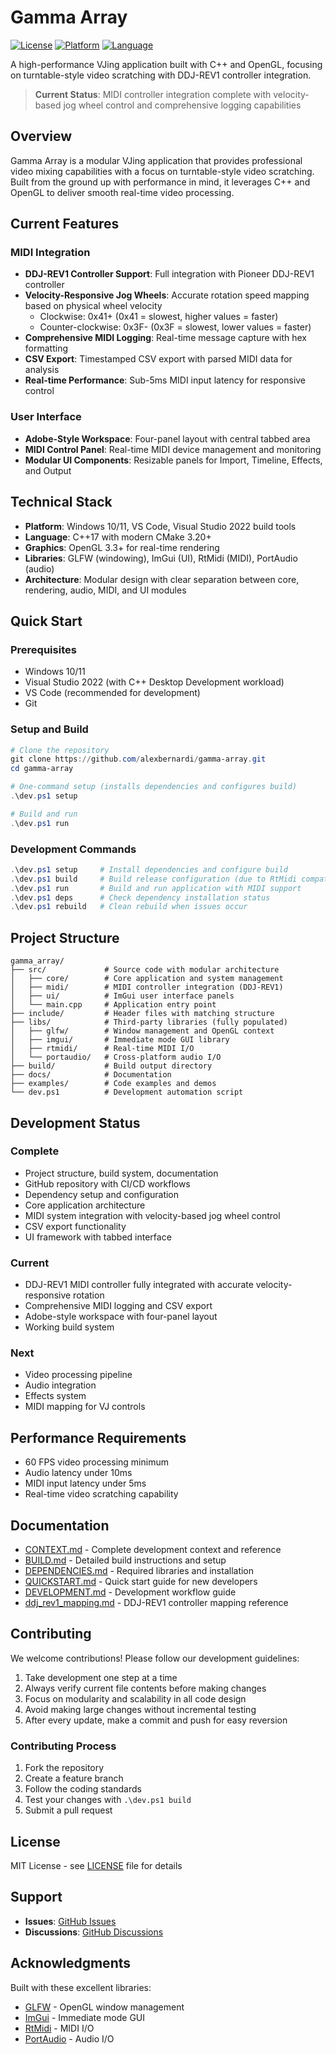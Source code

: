 # Gamma Array

[![License](https://img.shields.io/badge/license-MIT-blue.svg)](https://github.com/alexbernardi/gamma-array?tab=MIT-1-ov-file#readme)
[![Platform](https://img.shields.io/badge/platform-Windows-lightgrey.svg)](https://github.com/alexbernardi/gamma-array)
[![Language](https://img.shields.io/badge/language-C%2B%2B17-orange.svg)](https://github.com/alexbernardi/gamma-array)

A high-performance VJing application built with C++ and OpenGL, focusing on turntable-style video scratching with DDJ-REV1 controller integration.

> **Current Status**: MIDI controller integration complete with velocity-based jog wheel control and comprehensive logging capabilities

## Overview

Gamma Array is a modular VJing application that provides professional video mixing capabilities with a focus on turntable-style video scratching. Built from the ground up with performance in mind, it leverages C++ and OpenGL to deliver smooth real-time video processing.

## Current Features

### MIDI Integration
- **DDJ-REV1 Controller Support**: Full integration with Pioneer DDJ-REV1 controller
- **Velocity-Responsive Jog Wheels**: Accurate rotation speed mapping based on physical wheel velocity
  - Clockwise: 0x41+ (0x41 = slowest, higher values = faster)
  - Counter-clockwise: 0x3F- (0x3F = slowest, lower values = faster)
- **Comprehensive MIDI Logging**: Real-time message capture with hex formatting
- **CSV Export**: Timestamped CSV export with parsed MIDI data for analysis
- **Real-time Performance**: Sub-5ms MIDI input latency for responsive control

### User Interface
- **Adobe-Style Workspace**: Four-panel layout with central tabbed area
- **MIDI Control Panel**: Real-time MIDI device management and monitoring
- **Modular UI Components**: Resizable panels for Import, Timeline, Effects, and Output

## Technical Stack

- **Platform**: Windows 10/11, VS Code, Visual Studio 2022 build tools
- **Language**: C++17 with modern CMake 3.20+
- **Graphics**: OpenGL 3.3+ for real-time rendering
- **Libraries**: GLFW (windowing), ImGui (UI), RtMidi (MIDI), PortAudio (audio)
- **Architecture**: Modular design with clear separation between core, rendering, audio, MIDI, and UI modules

## Quick Start

### Prerequisites
- Windows 10/11
- Visual Studio 2022 (with C++ Desktop Development workload)
- VS Code (recommended for development)
- Git

### Setup and Build
```powershell
# Clone the repository
git clone https://github.com/alexbernardi/gamma-array.git
cd gamma-array

# One-command setup (installs dependencies and configures build)
.\dev.ps1 setup

# Build and run
.\dev.ps1 run
```

### Development Commands
```powershell
.\dev.ps1 setup     # Install dependencies and configure build
.\dev.ps1 build     # Build release configuration (due to RtMidi compatibility)
.\dev.ps1 run       # Build and run application with MIDI support
.\dev.ps1 deps      # Check dependency installation status
.\dev.ps1 rebuild   # Clean rebuild when issues occur
```

## Project Structure

```
gamma_array/
├── src/             # Source code with modular architecture
│   ├── core/        # Core application and system management
│   ├── midi/        # MIDI controller integration (DDJ-REV1)
│   ├── ui/          # ImGui user interface panels
│   └── main.cpp     # Application entry point
├── include/         # Header files with matching structure
├── libs/            # Third-party libraries (fully populated)
│   ├── glfw/        # Window management and OpenGL context
│   ├── imgui/       # Immediate mode GUI library
│   ├── rtmidi/      # Real-time MIDI I/O
│   └── portaudio/   # Cross-platform audio I/O
├── build/           # Build output directory
├── docs/            # Documentation
├── examples/        # Code examples and demos
└── dev.ps1          # Development automation script
```

## Development Status

### Complete
- Project structure, build system, documentation
- GitHub repository with CI/CD workflows
- Dependency setup and configuration
- Core application architecture
- MIDI system integration with velocity-based jog wheel control
- CSV export functionality
- UI framework with tabbed interface

### Current
- DDJ-REV1 MIDI controller fully integrated with accurate velocity-responsive rotation
- Comprehensive MIDI logging and CSV export
- Adobe-style workspace with four-panel layout
- Working build system

### Next
- Video processing pipeline
- Audio integration
- Effects system
- MIDI mapping for VJ controls

## Performance Requirements

- 60 FPS video processing minimum
- Audio latency under 10ms
- MIDI input latency under 5ms
- Real-time video scratching capability

## Documentation

- [CONTEXT.md](CONTEXT.md) - Complete development context and reference
- [BUILD.md](BUILD.md) - Detailed build instructions and setup
- [DEPENDENCIES.md](DEPENDENCIES.md) - Required libraries and installation
- [QUICKSTART.md](QUICKSTART.md) - Quick start guide for new developers
- [DEVELOPMENT.md](DEVELOPMENT.md) - Development workflow guide
- [ddj_rev1_mapping.md](ddj_rev1_mapping.md) - DDJ-REV1 controller mapping reference

## Contributing

We welcome contributions! Please follow our development guidelines:

1. Take development one step at a time
2. Always verify current file contents before making changes
3. Focus on modularity and scalability in all code design
4. Avoid making large changes without incremental testing
5. After every update, make a commit and push for easy reversion

### Contributing Process
1. Fork the repository
2. Create a feature branch
3. Follow the coding standards
4. Test your changes with `.\dev.ps1 build`
5. Submit a pull request

## License

MIT License - see [LICENSE](LICENSE) file for details

## Support

- **Issues**: [GitHub Issues](https://github.com/alexbernardi/gamma-array/issues)
- **Discussions**: [GitHub Discussions](https://github.com/alexbernardi/gamma-array/discussions)

## Acknowledgments

Built with these excellent libraries:
- [GLFW](https://www.glfw.org/) - OpenGL window management
- [ImGui](https://github.com/ocornut/imgui) - Immediate mode GUI
- [RtMidi](https://github.com/thestk/rtmidi) - MIDI I/O
- [PortAudio](http://portaudio.com/) - Audio I/O